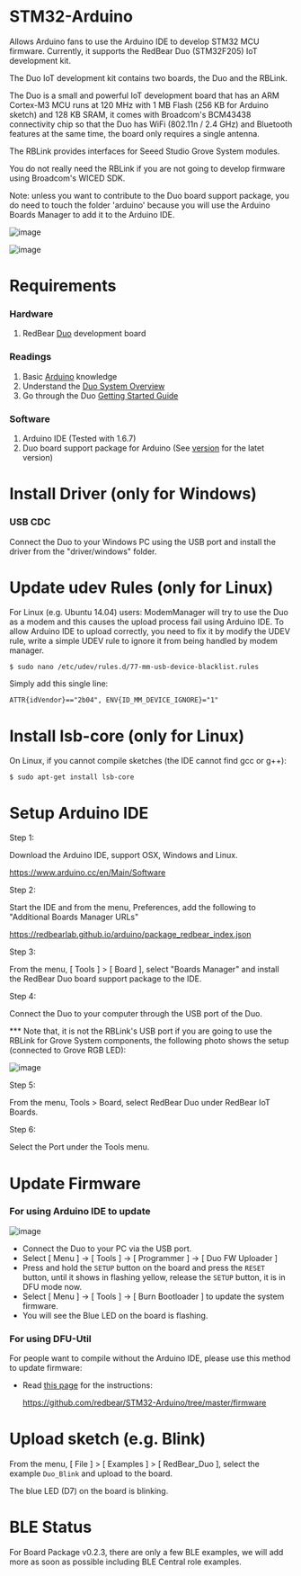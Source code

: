 
# STM32-Arduino

Allows Arduino fans to use the Arduino IDE to develop STM32 MCU firmware. Currently, it supports the RedBear Duo (STM32F205) IoT development kit.

The Duo IoT development kit contains two boards, the Duo and the RBLink.

The Duo is a small and powerful IoT development board that has an ARM Cortex-M3 MCU runs at 120 MHz with 1 MB Flash (256 KB for Arduino sketch) and 128 KB SRAM, it comes with Broadcom's BCM43438 connectivity chip so that the Duo has WiFi (802.11n / 2.4 GHz) and Bluetooth features at the same time, the board only requires a single antenna.

The RBLink provides interfaces for Seeed Studio Grove System modules.

You do not really need the RBLink if you are not going to develop firmware using Broadcom's WICED SDK.

Note: unless you want to contribute to the Duo board support package, you do need to touch the folder 'arduino' because you will use the Arduino Boards Manager to add it to the Arduino IDE. 

![image](docs/images/RBDuo_Pinout.jpg)

![image](docs/images/RBLink_Pinout.jpg)


# Requirements

### Hardware

1. RedBear [Duo](http://www.redbear.cc/duo) development board

### Readings

1. Basic [Arduino](http://www.arduino.cc) knowledge
2. Understand the [Duo System Overview](https://github.com/redbear/Duo)
3. Go through the Duo [Getting Started Guide](https://github.com/redbear/Duo/blob/master/docs/getting_started.md)

### Software
 
1. Arduino IDE (Tested with 1.6.7)
2. Duo board support package for Arduino (See [version](VERSION.md) for the latet version)


# Install Driver (only for Windows)

### USB CDC

Connect the Duo to your Windows PC using the USB port and install the driver from the "driver/windows" folder.


# Update udev Rules (only for Linux)

For Linux (e.g. Ubuntu 14.04) users: ModemManager will try to use the Duo as a modem and this causes the upload process fail using Arduino IDE. To allow Arduino IDE to upload correctly, you need to fix it by modify the UDEV rule, write a simple UDEV rule to ignore it from being handled by modem manager.

	$ sudo nano /etc/udev/rules.d/77-mm-usb-device-blacklist.rules
	
Simply add this single line:

	ATTR{idVendor}=="2b04", ENV{ID_MM_DEVICE_IGNORE}="1"


# Install lsb-core (only for Linux)

On Linux, if you cannot compile sketches (the IDE cannot find gcc or g++):

	$ sudo apt-get install lsb-core


# Setup Arduino IDE

Step 1:

Download the Arduino IDE, support OSX, Windows and Linux.

https://www.arduino.cc/en/Main/Software

Step 2:

Start the IDE and from the menu, Preferences, add the following to "Additional Boards Manager URLs"

https://redbearlab.github.io/arduino/package_redbear_index.json

Step 3:

From the menu, [ Tools ] > [ Board ], select "Boards Manager" and install the RedBear Duo board support package to the IDE.

Step 4:

Connect the Duo to your computer through the USB port of the Duo.

*** Note that, it is not the RBLink's USB port if you are going to use the RBLink for Grove System components, the following photo shows the setup (connected to Grove RGB LED):

![image](docs/images/mode_grove.jpg)

Step 5:

From the menu, Tools > Board, select RedBear Duo under RedBear IoT Boards.

Step 6:

Select the Port under the Tools menu.


# Update Firmware

### For using Arduino IDE to update

![image](docs/images/mode_standalone.jpg)

* Connect the Duo to your PC via the USB port.
* Select [ Menu ] -> [ Tools ] -> [ Programmer ] -> [ Duo FW Uploader ]
* Press and hold the `SETUP` button on the board and press the `RESET` button, until it shows in flashing yellow, release the `SETUP` button, it is in DFU mode now.
* Select [ Menu ] -> [ Tools ] -> [ Burn Bootloader ] to update the system firmware.
* You will see the Blue LED on the board is flashing.

### For using DFU-Util

For people want to compile without the Arduino IDE, please use this method to update firmware:

* Read [this page](https://github.com/redbear/STM32-Arduino/tree/master/firmware) for the instructions:
	
	https://github.com/redbear/STM32-Arduino/tree/master/firmware


# Upload sketch (e.g. Blink)

From the menu, [ File ] > [ Examples ] > [ RedBear_Duo ], select the example `Duo_Blink` and upload to the board.

The blue LED (D7) on the board is blinking.


# BLE Status

For Board Package v0.2.3, there are only a few BLE examples, we will add more as soon as possible including BLE Central role examples.




